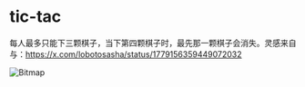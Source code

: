 # tic-tac

每人最多只能下三颗棋子，当下第四颗棋子时，最先那一颗棋子会消失。灵感来自与：https://x.com/lobotosasha/status/1779156359449072032

![Bitmap](https://github.com/TBXark/tic-tac/assets/9513891/81e2c768-f15e-402a-988e-20f7346bf121)
